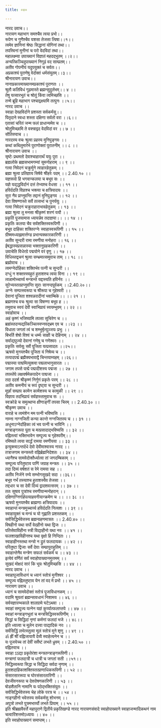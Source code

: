 ```yaml
---
title: ०४०

---
```

नारद उवाच।।  
नारायण महाभाग समश्चैव त्वया प्रभो।।  
रूपेण च गुणैश्चैव यशसा तेजसा त्विषा।।१।।  
त्वमेव ज्ञानिनां श्रेष्ठः सिद्धानां योगिनां तथा।।  
तपस्विनां मुनीनां च परो वेदविदां तथा।।  
महालक्ष्म्या उपाख्यानं विज्ञातं महदद्भुतम् ।।२।।  
अन्यत्किञ्चिदुपाख्यानं निगूढं वद साम्प्रतम्।।  
अतीव गोपनीयं यदुपयुक्तं च सर्वतः।।  
अप्रकाश्यं पुराणेषु वेदोक्तं धर्मसंयुतम्।।३।।  
श्रीनारायण उवाच।।  
नानाप्रकारमाख्यानमप्रकाश्यं पुराणतः ।।  
श्रुतौ कतिविधं गूढमास्ते ब्रह्मन्सुदुर्लभम्।। ४ ।।  
तेषु यत्सारभूतं च श्रोतुं किंवा त्वमिच्छसि ।।  
तन्मे ब्रूहि महाभाग पश्चाद्वक्ष्यामि तत्पुनः ।।५।।  
नारद उवाच ।।  
स्वाहा देवहविर्दाने प्रशस्ता सर्वकर्मसु।।  
पितृदाने स्वधा शस्ता दक्षिणा सर्वतो वरा ।।६।।  
एतासां चरितं जन्म फलं प्राधान्यमेव च ।।  
श्रोतुमिच्छामि ते वक्त्राद्वद वेदविदां वर ।। ७ ।।  
सौतिरुवाच ।।  
नारदस्य वचः श्रुत्वा प्रहस्य मुनिपुङ्गवः ।।  
कथां कथितुमारेभे पुराणोक्तां पुरातनीम् ।। ८ ।।  
श्रीनारायण उवाच ।।  
सृष्टेः प्रथमतो देवाश्चाहारार्थं ययुः पुरा ।।  
ब्रह्मलोके ब्रह्मसभामगम्यां सुमनोहराम् ।। ९ ।।  
गत्वा निवेदनं चक्रुर्मुने त्वाहारहेतुकम् ।।  
ब्रह्मा श्रुत्वा प्रतिज्ञाय सिषेवे श्रीहरेः पदम् ।। 2.40.१० ।।  
यज्ञरूपो हि भगवान्कलया च बभूव सः ।।  
यज्ञे यद्यद्धविर्दानं दत्तं तेभ्यश्च वेधसा ।। ११ ।।  
हविर्ददति विप्राश्च भक्त्या च क्षत्रियादयः ।।  
सुरा नैव प्राप्नुवन्ति तद्दानं मुनिपुङ्गव ।। १२ ।।  
देवा विषण्णास्ते सर्वे तत्सभां च पुनर्ययुः ।।  
गत्वा निवेदनं चक्रुराहाराभावहेतुकम् ।। १३ ।।  
ब्रह्मा श्रुत्वा तु मनसा श्रीकृष्णं शरणं ययौ ।।  
प्रकृतिं पूजयामास ध्यायन्नेव तदाज्ञया।। ।। १४ ।।  
प्रकृतिः कलया चैव सर्वशक्तिस्वरूपिणी ।।  
बभूव दाहिका शक्तिरग्नेः स्वाहास्वरूपिणी ।। १५ ।।  
ग्रीष्ममध्याह्नमार्त्तण्ड प्रभान्यक्कारकारिणी ।।  
अतीव सुन्दरी रामा रमणीया मनोहरा ।। १६ ।।  
ईषद्धास्यप्रसन्नास्या भक्तानुग्रहकारिणी ।।  
उवाचेति विधेरग्रे पद्मयोने वरं वृणु ।। १७ ।।  
विधिस्तद्वचनं श्रुत्वा सम्भ्रमात्समुवाच ताम् ।। १८ ।।  
ब्रह्मोवाच ।।  
त्वमग्नेर्दाहिका शक्तिर्भव पत्नी च सुन्दरी ।।  
दग्धुं न शक्तस्स्वहुतं हुताशश्च त्वया विना ।। १९ ।।  
त्वन्नामोच्चार्य्य मन्त्रान्ते यद्दास्यति हविर्नरः ।।  
सुरेभ्यस्तत्प्राप्नुवन्ति सुराः सानन्दपूर्वकम् ।।2.40.२०।।  
अग्नेः सम्पत्स्वरूपा च श्रीरूपा च गृहेश्वरी ।।  
देवानां पूजिता शश्वन्नरादीनां भवाम्बिके।। ।। २१ ।।  
ब्रह्मणश्च वचः श्रुत्वा सा विषण्णा बभूव ह ।।  
तमुवाच स्वयं देवी स्वाभिप्रायं स्वयम्भुवम् ।। २२ ।।  
स्वाहोवाच ।।  
अहं कृष्णं भजिष्यामि तपसा सुचिरेण च ।।  
ब्रह्मंस्तदन्यद्यत्किञ्चित्स्वप्नवद्भ्रम एव च ।।२३ ।।  
विधाता जगतां त्वं च शम्भुर्मृत्युञ्जयः प्रभुः ।।  
बिभर्ति शेषो विश्वं च धर्म्मः साक्षी च देहिनाम् ।। २४ ।।  
सर्वाद्यपूज्यो देवानां गणेषु च गणेश्वरः ।।  
प्रकृतिः सर्वसूः सर्वे पूजिता यत्प्रसादतः ।।२५।।  
ऋषयो मुनयश्चैव पूजिता यं निषेव्य च ।।  
तत्पादपद्मं ब्रह्मैक्यभावाद्वै चिन्तयाम्यहम् ।।२६।।  
पद्मास्या पाद्ममित्युक्त्वा पद्मलाभानुसारतः ।।  
जगाम तपसे पाद्मे पद्मादीशस्य पद्मजा ।। २७ ।।  
तपस्तेपे लक्षवर्षमेकपादेन पाद्मजा ।।  
तदा ददर्श श्रीकृष्णं निर्गुणं प्रकृतेः परम् ।। २८ ।।  
अतीव कमनीयं च रूपं दृष्ट्वा च सुन्दरी ।।  
मूर्छां सम्प्राप कामेन कामेशस्य च कामुकी ।। २९ ।।  
विज्ञाय तदभिप्रायं सर्वज्ञस्तामुवाच सः ।।  
स्वक्रोडे च समुत्थाप्य क्षीणाङ्गीं तपसा चिरम् ।। 2.40.३० ।।  
श्रीकृष्ण उवाच ।।  
वाराहे च त्वमंशेन मम पत्नी भविष्यसि ।।  
नाम्ना नाग्नजिती कन्या कान्ते नग्नजितस्य च ।। ३१ ।।  
अधुनाऽग्नेर्दाहिका त्वं भव पत्नी च भाविनि ।।  
मन्त्राङ्गरूपा पूता च मत्प्रसादाद्भविष्यसि ।। ३२ ।।  
वह्निस्त्वां भक्तिभावेन सम्पूज्य च गृहेश्वरीम्।।  
रमिष्यते त्वया सार्द्धं रामया रमणीयया ।। ३३ ।।  
इत्युक्त्वाऽन्तर्दधे देवो देवीमाश्वास्य नारद ।।  
तत्राजगाम सन्त्रस्तो वह्निर्ब्रह्मनिदेशतः ।। ३४ ।।  
ध्यानैश्च सामवेदोक्तैर्ध्यात्वा तां जगदम्बिकाम् ।।  
सम्पूज्य परितुष्टाव पाणिं जग्राह मन्त्रतः ।। ३५ ।।  
तदा दिव्यं वर्षशतं स रेमे रामया सह ।।  
अतीव निर्जने रम्ये सम्भोगसुखदे सदा ।।३६।।  
बभूव गर्भं तस्याश्च हुताशस्यैव तेजसा ।।  
तद्दधार च सा देवी दिव्यं द्वादशवत्सरम् ।। ३७ ।।  
ततः सुषाव पुत्रांश्च रमणीयान्मनोहरान् ।।  
दक्षिणाग्निर्गार्हपत्याहवनीयान्क्रमेण च ।। ।। ३८ ।।  
ऋषयो मुनयश्चैव ब्राह्मणाः क्षत्रियादयः ।।  
स्वाहान्तं मन्त्रमुच्चार्य्य हविर्ददति नित्यशः ।। ३९ ।।  
स्वाहायुक्तं च मन्त्रं च यो गृह्णाति प्रशस्तकम् ।।  
सर्वसिद्धिर्भवेत्तस्य ब्रह्मन्ग्रहणमात्रतः ।। 2.40.४० ।।  
विषहीनो यथा सर्पो वेदहीनो यथा द्विजः ।।  
पतिसेवाविहीना स्त्री विद्याहीनो यथा नरः ।। ४१ ।।  
फलशाखाविहीनश्च यथा वृक्षो हि निन्दितः ।।  
स्वाहाहीनस्तथा मन्त्रो न द्रुतं फलदायकः ।। ४२ ।।  
परितुष्टा द्विजाः सर्वे देवाः सम्प्रापुराहुतिम् ।।  
स्वाहान्तेनैव मन्त्रेण सफलं सर्वकर्म च ।। ४३ ।।  
इत्येवं वर्णितं सर्वं स्वाहोपाख्यानमुत्तमम् ।।  
सुखदं मोक्षदं सारं कि भूयः श्रोतुमिच्छसि ।। ४४ ।।  
नारद उवाच ।।  
स्वाहापूजाविधानं च ध्यानं स्तोत्रं मुनीश्वर ।।  
सम्पूज्य वह्निस्तुष्टाव येन तां वद मे प्रभो ।। ४५ ।।  
नारायण उवाच ।।  
ध्यानं च सामवेदोक्तं स्तोत्रं पूजाविधानकम् ।।  
वदामि श्रूयतां ब्रह्मन्सावधानं निशामय ।। ४६ ।।  
सर्वयज्ञारम्भकाले शालग्रामे घटेऽथवा ।।  
स्वाहां सम्पूज्य यत्नेन यज्ञं कुर्य्यात्फलाप्तये ।। ४७ ।।  
स्वाहां मन्त्राङ्गभूतां च मन्त्रसिद्धिस्वरूपिणीम् ।।  
सिद्धां च सिद्धिदां नृणां कर्मणां फलदां भजे ।। ४८।।  
इति ध्यात्वा च मूलेन दत्त्वा पाद्यादिकं नरः ।।  
सर्वसिद्धिं लभेत्स्तुत्वा मूलं स्तोत्रं मुने शृणु ।। ४९ ।।  
ॐ ह्रीं श्रीं वह्निजायायै देव्यै स्वाहेत्यनेन च ।।  
यः पूजयेच्च तां देवीं सर्वेष्टं लभते ध्रुवम् ।। 2.40.५० ।।  
वह्निरुवाच ।।  
स्वाहा ऽऽद्या प्रकृतेरंशा मन्त्रतन्त्राङ्गरूपिणी।।  
मन्त्राणां फलदात्री च धात्री च जगतां सती ।।५१।।  
सिद्धिस्वरूपा सिद्धा च सिद्धिदा सर्वदा नृणाम् ।।  
हुताशदाहिकाशक्तिस्तत्प्राणाधिकरूपिणी ।। ५२ ।।  
संसारसाररूपा च घोरसंसारतारिणी ।।  
देवजीवनरूपा च देवपोषणकारिणी ।। ५३ ।।  
षोडशैतानि नामानि यः पठेद्भक्तिसंयुतः ।।  
सर्वसिद्धिर्भवेत्तस्य चेह लोके परत्र च ।। ५४ ।।  
नाङ्गहीनो भवेत्तस्य सर्वकर्मसु शोभनम् ।।  
अपुत्रो लभते पुत्रमभार्य्यो लभते प्रियाम् ।। ५५ ।।  
इति श्रीब्रह्मवैवर्त्ते महापुराणे द्वितीये प्रकृतिखण्डे नारद नारायणसंवादे स्वाहोपाख्याने स्वाहाजन्मादिकथनं नाम चत्वारिंशत्तमोऽध्यायः ।। ४० ।।  
इति स्वाहोपाख्यानं समाप्तम्।।